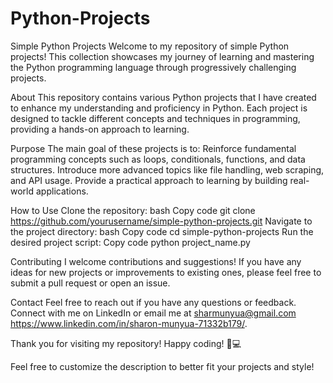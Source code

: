 # Python-Projects
Simple Python Projects
Welcome to my repository of simple Python projects! This collection showcases my journey of learning and mastering the Python programming language through progressively challenging projects.

About
This repository contains various Python projects that I have created to enhance my understanding and proficiency in Python. Each project is designed to tackle different concepts and techniques in programming, providing a hands-on approach to learning.

Purpose
The main goal of these projects is to:
Reinforce fundamental programming concepts such as loops, conditionals, functions, and data structures.
Introduce more advanced topics like file handling, web scraping, and API usage.
Provide a practical approach to learning by building real-world applications.

How to Use
Clone the repository:
bash
Copy code
git clone https://github.com/yourusername/simple-python-projects.git
Navigate to the project directory:
bash
Copy code
cd simple-python-projects
Run the desired project script:
Copy code
python project_name.py

Contributing
I welcome contributions and suggestions! If you have any ideas for new projects or improvements to existing ones, please feel free to submit a pull request or open an issue.

Contact
Feel free to reach out if you have any questions or feedback. Connect with me on LinkedIn or email me at sharmunyua@gmail.com  https://www.linkedin.com/in/sharon-munyua-71332b179/.

Thank you for visiting my repository! Happy coding! 🐍💻

Feel free to customize the description to better fit your projects and style!
